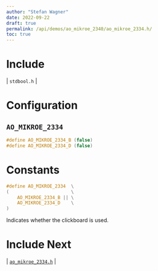 ```yaml
---
author: "Stefan Wagner"
date: 2022-09-22
draft: true
permalink: /api/demos/ao_mikroe_2340/ao_mikroe_2334.h/
toc: true
---
```


# Include

| `stdbool.h` |

# Configuration

## `AO_MIKROE_2334`

```c
#define AO_MIKROE_2334_B (false)
#define AO_MIKROE_2334_D (false)
```

# Constants

```c
#define AO_MIKROE_2334  \
(                       \
    AO_MIKROE_2334_B || \
    AO_MIKROE_2334_D    \
)
```

Indicates whether the clickboard is used.

# Include Next

| [`ao_mikroe_2334.h`](../ao_mikroe/ao_mikroe_2334.h.md) |
